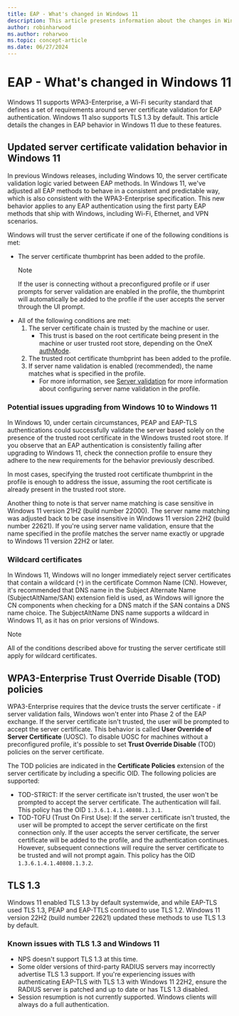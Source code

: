 ```yaml
---
title: EAP - What's changed in Windows 11
description: This article presents information about the changes in Windows 11 for Extensible Authentication Protocol (EAP) settings.
author: robinharwood
ms.author: roharwoo
ms.topic: concept-article
ms.date: 06/27/2024
---
```


# EAP - What's changed in Windows 11

Windows 11 supports WPA3-Enterprise, a Wi-Fi security standard that defines a set of requirements around server certificate validation for EAP authentication. Windows 11 also supports TLS 1.3 by default. This article details the changes in EAP behavior in Windows 11 due to these features.

## Updated server certificate validation behavior in Windows 11

In previous Windows releases, including Windows 10, the server certificate validation logic varied between EAP methods. In Windows 11, we've adjusted all EAP methods to behave in a consistent and predictable way, which is also consistent with the WPA3-Enterprise specification. This new behavior applies to any EAP authentication using the first party EAP methods that ship with Windows, including Wi-Fi, Ethernet, and VPN scenarios.

Windows will trust the server certificate if one of the following conditions is met:

- The server certificate thumbprint has been added to the profile.
  > [!NOTE]
  > If the user is connecting without a preconfigured profile or if user prompts for server validation are enabled in the profile, the thumbprint will automatically be added to the profile if the user accepts the server through the UI prompt.
- All of the following conditions are met:
  1. The server certificate chain is trusted by the machine or user.
      - This trust is based on the root certificate being present in the machine or user trusted root store, depending on the OneX [authMode](/windows/win32/nativewifi/onexschema-onex-element).
  1. The trusted root certificate thumbprint has been added to the profile.
  1. If server name validation is enabled (recommended), the name matches what is specified in the profile.
      - For more information, see [Server validation](network-access.md#server-certificate-validation) for more information about configuring server name validation in the profile.

### Potential issues upgrading from Windows 10 to Windows 11

In Windows 10, under certain circumstances, PEAP and EAP-TLS authentications could successfully validate the server based solely on the presence of the trusted root certificate in the Windows trusted root store. If you observe that an EAP authentication is consistently failing after upgrading to Windows 11, check the connection profile to ensure they adhere to the new requirements for the behavior previously described.

In most cases, specifying the trusted root certificate thumbprint in the profile is enough to address the issue, assuming the root certificate is already present in the trusted root store.

Another thing to note is that server name matching is case sensitive in Windows 11 version 21H2 (build number 22000). The server name matching was adjusted back to be case insensitive in Windows 11 version 22H2 (build number 22621). If you're using server name validation, ensure that the name specified in the profile matches the server name exactly or upgrade to Windows 11 version 22H2 or later.

### Wildcard certificates

In Windows 11, Windows will no longer immediately reject server certificates that contain a wildcard (`*`) in the certificate Common Name (CN). However, it's recommended that DNS name in the Subject Alternate Name (SubjectAltName/SAN) extension field is used, as Windows will ignore the CN components when checking for a DNS match if the SAN contains a DNS name choice. The SubjectAltName DNS name supports a wildcard in Windows 11, as it has on prior versions of Windows.
  > [!NOTE]
  > All of the conditions described above for trusting the server certificate still apply for wildcard certificates.


## WPA3-Enterprise Trust Override Disable (TOD) policies

WPA3-Enterprise requires that the device trusts the server certificate - if server validation fails, Windows won't enter into Phase 2 of the EAP exchange. If the server certificate isn't trusted, the user will be prompted to accept the server certificate. This behavior is called **User Override of Server Certificate** (UOSC). To disable UOSC for machines without a preconfigured profile, it's possible to set **Trust Override Disable** (TOD) policies on the server certificate.

The TOD policies are indicated in the **Certificate Policies** extension of the server certificate by including a specific OID. The following policies are supported:

- TOD-STRICT: If the server certificate isn't trusted, the user won't be prompted to accept the server certificate. The authentication will fail. This policy has the OID `1.3.6.1.4.1.40808.1.3.1`.
- TOD-TOFU (Trust On First Use): If the server certificate isn't trusted, the user will be prompted to accept the server certificate on the first connection only. If the user accepts the server certificate, the server certificate will be added to the profile, and the authentication continues. However, subsequent connections will require the server certificate to be trusted and will not prompt again. This policy has the OID `1.3.6.1.4.1.40808.1.3.2`.

## TLS 1.3

Windows 11 enabled TLS 1.3 by default systemwide, and while EAP-TLS used TLS 1.3, PEAP and EAP-TTLS continued to use TLS 1.2. Windows 11 version 22H2 (build number 22621) updated these methods to use TLS 1.3 by default.

### Known issues with TLS 1.3 and Windows 11

- NPS doesn't support TLS 1.3 at this time.
- Some older versions of third-party RADIUS servers may incorrectly advertise TLS 1.3 support. If you're experiencing issues with authenticating EAP-TLS with TLS 1.3 with Windows 11 22H2, ensure the RADIUS server is patched and up to date or has TLS 1.3 disabled.
- Session resumption is not currently supported. Windows clients will always do a full authentication.


